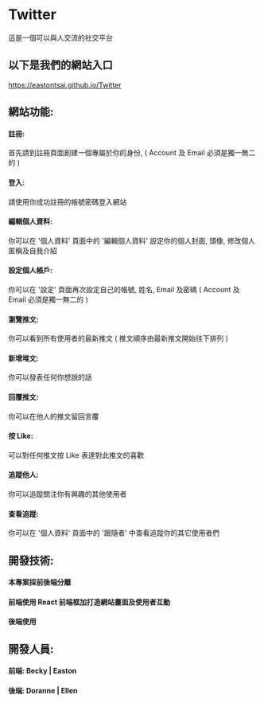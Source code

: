 # Twitter
這是一個可以與人交流的社交平台
## 以下是我們的網站入口
https://eastontsai.github.io/Twitter

## 網站功能:
#### 註冊: 
首先請到註冊頁面創建一個專屬於你的身份, ( Account 及 Email 必須是獨一無二的 )
#### 登入: 
請使用你成功註冊的帳號密碼登入網站
#### 編輯個人資料: 
你可以在 '個人資料' 頁面中的 '編輯個人資料' 設定你的個人封面, 頭像, 修改個人匿稱及自我介紹
#### 設定個人帳戶: 
你可以在 '設定' 頁面再次設定自己的帳號, 姓名, Email 及密碼 ( Account 及 Email 必須是獨一無二的 )
#### 瀏覽推文: 
你可以看到所有使用者的最新推文 ( 推文順序由最新推文開始往下排列 )
#### 新增堆文: 
你可以發表任何你想說的話
#### 回覆推文: 
你可以在他人的推文留回言覆
#### 按 Like: 
可以對任何推文按 Like 表達對此推文的喜歡
#### 追蹤他人: 
你可以追蹤關注你有興趣的其他使用者
#### 查看追蹤: 
你可以在 '個人資料' 頁面中的 '跟隨者' 中查看追蹤你的其它使用者們

## 開發技術:
#### 本專案採前後端分離
#### 前端使用 React 前端框加打造網站畫面及使用者互動
#### 後端使用

## 開發人員:
#### 前端: Becky | Easton
#### 後端: Doranne | Ellen 

